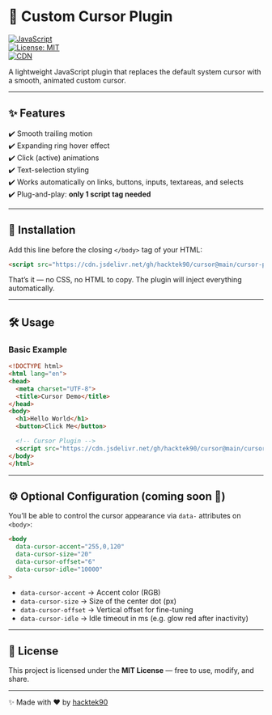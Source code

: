 
# 🎯 Custom Cursor Plugin  

[![JavaScript](https://img.shields.io/badge/JavaScript-ES6+-yellow?logo=javascript)](https://developer.mozilla.org/en-US/docs/Web/JavaScript)  
[![License: MIT](https://img.shields.io/badge/License-MIT-blue.svg)](LICENSE)  
[![CDN](https://img.shields.io/badge/CDN-jsDelivr-orange?logo=jsdelivr)](https://cdn.jsdelivr.net/gh/hacktek90/cursor@main/cursor-plugin.js)  

A lightweight JavaScript plugin that replaces the default system cursor with a smooth, animated custom cursor.  

---

## ✨ Features
✔️ Smooth trailing motion  
✔️ Expanding ring hover effect  
✔️ Click (active) animations  
✔️ Text-selection styling  
✔️ Works automatically on links, buttons, inputs, textareas, and selects  
✔️ Plug-and-play: **only 1 script tag needed**  

---

## 🚀 Installation  

Add this line before the closing `</body>` tag of your HTML:  

```html
<script src="https://cdn.jsdelivr.net/gh/hacktek90/cursor@main/cursor-plugin.js" defer></script>
````

That’s it — no CSS, no HTML to copy. The plugin will inject everything automatically.

---

## 🛠 Usage

### Basic Example

```html
<!DOCTYPE html>
<html lang="en">
<head>
  <meta charset="UTF-8">
  <title>Cursor Demo</title>
</head>
<body>
  <h1>Hello World</h1>
  <button>Click Me</button>

  <!-- Cursor Plugin -->
  <script src="https://cdn.jsdelivr.net/gh/hacktek90/cursor@main/cursor-plugin.js" defer></script>
</body>
</html>
```

---

## ⚙️ Optional Configuration (coming soon 🚧)

You’ll be able to control the cursor appearance via `data-` attributes on `<body>`:

```html
<body 
  data-cursor-accent="255,0,120" 
  data-cursor-size="20" 
  data-cursor-offset="6"
  data-cursor-idle="10000"
>
```

* `data-cursor-accent` → Accent color (RGB)
* `data-cursor-size` → Size of the center dot (px)
* `data-cursor-offset` → Vertical offset for fine-tuning
* `data-cursor-idle` → Idle timeout in ms (e.g. glow red after inactivity)

---

## 📄 License

This project is licensed under the **MIT License** — free to use, modify, and share.

---

✨ Made with ❤️ by [hacktek90](https://github.com/hacktek90)
